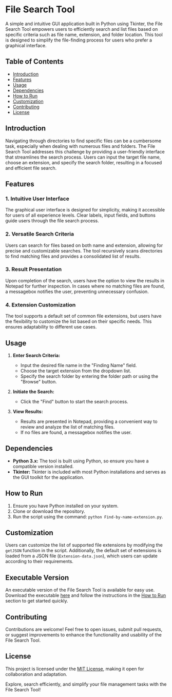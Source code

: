 # File Search Tool

A simple and intuitive GUI application built in Python using Tkinter, the File Search Tool empowers users to efficiently search and list files based on specific criteria such as file name, extension, and folder location. This tool is designed to simplify the file-finding process for users who prefer a graphical interface.

## Table of Contents
- [Introduction](#introduction)
- [Features](#features)
- [Usage](#usage)
- [Dependencies](#dependencies)
- [How to Run](#how-to-run)
- [Customization](#customization)
- [Contributing](#contributing)
- [License](#license)

## Introduction

Navigating through directories to find specific files can be a cumbersome task, especially when dealing with numerous files and folders. The File Search Tool addresses this challenge by providing a user-friendly interface that streamlines the search process. Users can input the target file name, choose an extension, and specify the search folder, resulting in a focused and efficient file search.

## Features

### 1. Intuitive User Interface
The graphical user interface is designed for simplicity, making it accessible for users of all experience levels. Clear labels, input fields, and buttons guide users through the file search process.

### 2. Versatile Search Criteria
Users can search for files based on both name and extension, allowing for precise and customizable searches. The tool recursively scans directories to find matching files and provides a consolidated list of results.

### 3. Result Presentation
Upon completion of the search, users have the option to view the results in Notepad for further inspection. In cases where no matching files are found, a messagebox notifies the user, preventing unnecessary confusion.

### 4. Extension Customization
The tool supports a default set of common file extensions, but users have the flexibility to customize the list based on their specific needs. This ensures adaptability to different use cases.

## Usage

1. **Enter Search Criteria:**
   - Input the desired file name in the "Finding Name" field.
   - Choose the target extension from the dropdown list.
   - Specify the search folder by entering the folder path or using the "Browse" button.

2. **Initiate the Search:**
   - Click the "Find" button to start the search process.

3. **View Results:**
   - Results are presented in Notepad, providing a convenient way to review and analyze the list of matching files.
   - If no files are found, a messagebox notifies the user.

## Dependencies

- **Python 3.x:** The tool is built using Python, so ensure you have a compatible version installed.
- **Tkinter:** Tkinter is included with most Python installations and serves as the GUI toolkit for the application.

## How to Run

1. Ensure you have Python installed on your system.
2. Clone or download the repository.
3. Run the script using the command: `python Find-by-name-extension.py`.

## Customization

Users can customize the list of supported file extensions by modifying the `getJSON` function in the script. Additionally, the default set of extensions is loaded from a JSON file (`Extension-data.json`), which users can update according to their requirements.

## Executable Version

An executable version of the File Search Tool is available for easy use. Download the executable [here](FileSearch) and follow the instructions in the [How to Run](#how-to-run) section to get started quickly.

## Contributing

Contributions are welcome! Feel free to open issues, submit pull requests, or suggest improvements to enhance the functionality and usability of the File Search Tool.

## License

This project is licensed under the [MIT License](LICENSE), making it open for collaboration and adaptation.

Explore, search efficiently, and simplify your file management tasks with the File Search Tool!

